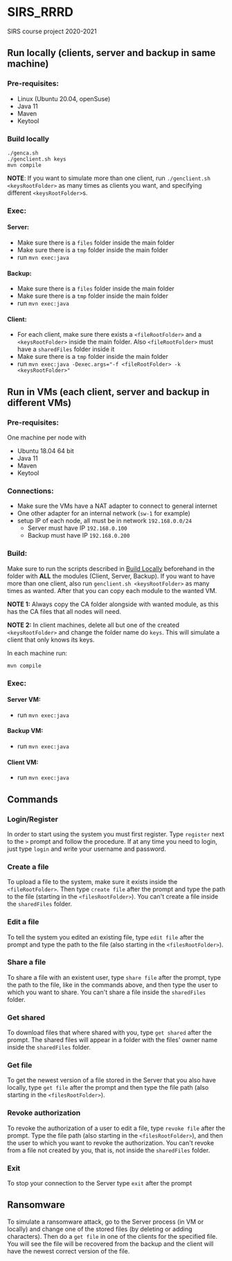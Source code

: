 # SIRS_RRRD
SIRS course project 2020-2021

## Run locally (clients, server and backup in same machine)

### Pre-requisites:
 - Linux (Ubuntu 20.04, openSuse)
 - Java 11
 - Maven
 - Keytool

### Build locally
```
./genca.sh
./genclient.sh keys
mvn compile
```
<b>NOTE</b>: If you want to simulate more than one client, run `./genclient.sh <keysRootFolder>` as many times as clients you want, and specifying different `<keysRootFolder>`s.

### Exec:
#### Server:
  - Make sure there is a `files` folder inside the main folder
  - Make sure there is a `tmp` folder inside the main folder
  - run `mvn exec:java`
  
#### Backup:
  - Make sure there is a `files` folder inside the main folder
  - Make sure there is a `tmp` folder inside the main folder
  - run `mvn exec:java`
  
#### Client:
   <!-- - Make sure there is a `files` folder inside the main folder and a `sharedFiles` folder inside the `files` folder -->
  - For each client, make sure there exists a `<fileRootFolder>` and a `<keysRootFolder>` inside the main folder. Also `<fileRootFolder>` must have a `sharedFiles` folder inside it
  - Make sure there is a `tmp` folder inside the main folder
  - run `mvn exec:java -Dexec.args="-f <fileRootFolder> -k <keysRootFolder>"` 
  
## Run in VMs (each client, server and backup in different VMs)

### Pre-requisites:
One machine per node with
 - Ubuntu 18.04 64 bit
 - Java 11
 - Maven
 - Keytool

### Connections:
 - Make sure the VMs have a NAT adapter to connect to general internet
 - One other adapter for an internal network (`sw-1` for example)
 - setup IP of each node, all must be in network `192.168.0.0/24`
      - Server must have IP `192.168.0.100`
      - Backup must have IP `192.168.0.200`
 

### Build: <!-- maybe discriminate by node-->
Make sure to run the scripts described in [Build Locally](#build-locally) beforehand in the folder with **ALL** the modules (Client, Server, Backup).
If you want to have more than one client, also run `genclient.sh <keysRootFolder>` as many times as wanted.
After that you can copy each module to the wanted VM.

**NOTE 1:** Always copy the CA folder alongside with wanted module, as this has the CA files that all nodes will need.

**NOTE 2:** In client machines, delete all but one of the created `<keysRootFolder>` and change the folder name do `keys`. This will simulate a client that only knows its keys.

In each machine run:
```
mvn compile
```

### Exec:
#### Server VM:
  - run `mvn exec:java`
  
#### Backup VM:
  - run `mvn exec:java`
  
#### Client VM:
  - run `mvn exec:java` 


## Commands

### Login/Register
In order to start using the system you must first register. Type `register` next to the `>` prompt and follow the procedure. If at any time you need to login, just type `login` and write your username and password.

### Create a file
To upload a file to the system, make sure it exists inside the `<fileRootFolder>`. Then type `create file` after the prompt and type the path to the file (starting in the `<filesRootFolder>`). You can't create a file inside the `sharedFiles` folder.

### Edit a file
To tell the system you edited an existing file, type `edit file` after the prompt and type the path to the file (also starting in the `<filesRootFolder>`).

### Share a file
To share a file with an existent user, type `share file` after the prompt, type the path to the file, like in the commands above, and then type the user to which you want to share. You can't share a file inside the `sharedFiles` folder.

### Get shared
To download files that where shared with you, type `get shared` after the prompt. The shared files will appear in a folder with the files' owner name inside the `sharedFiles` folder.

### Get file
To get the newest version of a file stored in the Server that you also have locally, type `get file` after the prompt and then type the file path (also starting in the `<filesRootFolder>`).

### Revoke authorization
To revoke the authorization of a user to edit a file, type `revoke file` after the prompt. Type the file path (also starting in the `<filesRootFolder>`), and then the user to which you want to revoke the authorization. You can't revoke from a file not created by you, that is, not inside the `sharedFiles` folder.

### Exit
To stop your connection to the Server type `exit` after the prompt

## Ransomware
To simulate a ransomware attack, go to the Server process (in VM or locally) and change one of the stored files (by deleting or adding characters). Then do a `get file` in one of the clients for the specified file. You will see the file will be recovered from the backup and the client will have the newest correct version of the file.

